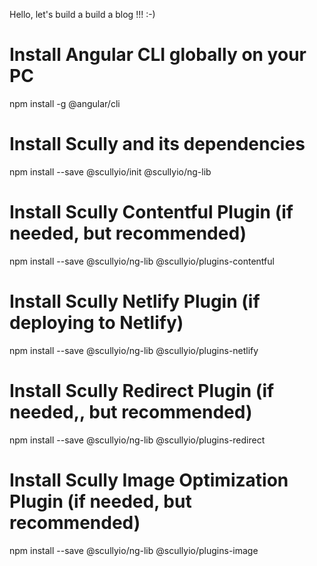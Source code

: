 Hello, let's build a build a  blog !!!  :-)


# Install Angular CLI globally on your PC
npm install -g @angular/cli

# Install Scully and its dependencies
npm install --save @scullyio/init @scullyio/ng-lib

# Install Scully Contentful Plugin (if needed, but recommended)
npm install --save @scullyio/ng-lib @scullyio/plugins-contentful

# Install Scully Netlify Plugin (if deploying to Netlify)
npm install --save @scullyio/ng-lib @scullyio/plugins-netlify

# Install Scully Redirect Plugin (if needed,, but recommended)
npm install --save @scullyio/ng-lib @scullyio/plugins-redirect

# Install Scully Image Optimization Plugin (if needed, but recommended)
npm install --save @scullyio/ng-lib @scullyio/plugins-image
